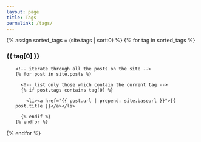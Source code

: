 ```yaml
---
layout: page
title: Tags
permalink: /tags/
---
```


{% assign sorted_tags = (site.tags | sort:0) %}
{% for tag in sorted_tags %}

<div id="{{ tag[0] }}">

  <!-- for create a heading -->
  <h3> {{ tag[0] }} </h3>


  <!-- create the list of posts -->
  <ul class="tagindex">

    <!-- iterate through all the posts on the site -->
    {% for post in site.posts %}

      <!-- list only those which contain the current tag -->
      {% if post.tags contains tag[0] %}

        <li><a href="{{ post.url | prepend: site.baseurl }}">{{ post.title }}</a></li>

      {% endif %}
    {% endfor %}
  </ul>

</div>
{% endfor %}
